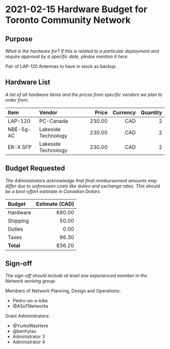 # 2021-02-15 Hardware Budget for Toronto Community Network

## Purpose

_What is the hardware for? If this is related to a particular deployment and require approval by a specific date, please mention it here._

Pair of LAP-120 Antennas to have in stock as backup.

## Hardware List

_A list of all hardware items and the prices from specific vendors we plan to order from._

| Item                        | Vendor              | Price   | Currency | Quantity |
|:----------------------------|:--------------------|--------:|---------:|---------:|
| LAP-120                     | PC-Canada           |  230.00 |      CAD |        2 |
| NBE-5g-AC                   | Lakeside Technology |  230.00 |      CAD |        2 |
| ER-X SFP                    | Lakeside Technology |  230.00 |      CAD |        2 |




## Budget Requested

_The Administrators acknowledge that final reimbursement amounts may differ due to unforeseen costs like duties and exchange rates. This should be a best-effort estimate in Canadian Dollars._

| Budget    | Estimate (CAD) |
|:----------|---------------:|
| Hardware  |         690.00 |
| Shipping  |          50.00 |
| Duties    |           0.00 |
| Taxes     |          96.30 |
| **Total** |         836.20 |

## Sign-off

_The sign-off should include at least one experienced member in the Network working group._

Members of Network Planning, Design and Operations:
- Pedro-on-a-bike
- @ASoTNetworks

Grant Administrators:
- @YurkoWasHere
- @benhylau
- Administrator 3
- Administrator 4
